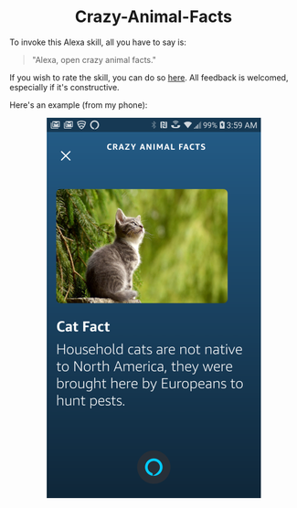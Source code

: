<h1 align="center"> Crazy-Animal-Facts </h1>

To invoke this Alexa skill, all you have to say is:

>"Alexa, open crazy animal facts."

If you wish to rate the skill, you can do so [here](https://www.amazon.com/Zachary-Owen-Crazy-Animal-Facts/dp/B07KG12D9P/ref=sr_1_1?keywords=crazy+animal+facts&qid=1584012676&s=digital-skills&sr=1-1). All feedback is welcomed, especially if it's constructive.

Here's an example (from my phone):
<p align="center">
<img src="./.github/cat-fact.png">
</p>
<!-- ![cat-fact example](./.github/cat-fact2.png) -->